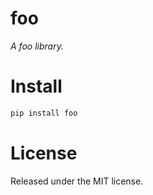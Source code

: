
# foo

*A foo library.*


# Install

```sh
pip install foo
```

# License

Released under the MIT license.
